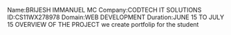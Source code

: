 Name:BRIJESH IMMANUEL MC 
Company:CODTECH IT SOLUTIONS 
ID:CS11WX278978 
Domain:WEB DEVELOPMENT 
Duration:JUNE 15 TO JULY 15
OVERVIEW OF THE PROJECT
we create portfolip for the student
